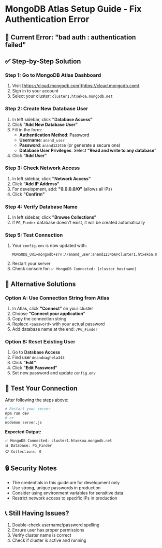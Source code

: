 # MongoDB Atlas Setup Guide - Fix Authentication Error

## 🚨 Current Error: "bad auth : authentication failed"

## ✅ **Step-by-Step Solution**

### **Step 1: Go to MongoDB Atlas Dashboard**
1. Visit [https://cloud.mongodb.com](https://cloud.mongodb.com)
2. Sign in to your account
3. Select your cluster: `cluster1.htxekoa.mongodb.net`

### **Step 2: Create New Database User**
1. In left sidebar, click **"Database Access"**
2. Click **"Add New Database User"**
3. Fill in the form:
   - **Authentication Method**: Password
   - **Username**: `anand_user`
   - **Password**: `anand123456` (or generate a secure one)
   - **Database User Privileges**: Select **"Read and write to any database"**
4. Click **"Add User"**

### **Step 3: Check Network Access**
1. In left sidebar, click **"Network Access"**
2. Click **"Add IP Address"**
3. For development, add: **"0.0.0.0/0"** (allows all IPs)
4. Click **"Confirm"**

### **Step 4: Verify Database Name**
1. In left sidebar, click **"Browse Collections"**
2. If `PG_Finder` database doesn't exist, it will be created automatically

### **Step 5: Test Connection**
1. Your `config.env` is now updated with:
   ```
   MONGODB_URI=mongodb+srv://anand_user:anand123456@cluster1.htxekoa.mongodb.net/PG_Finder
   ```
2. Restart your server
3. Check console for: `✅ MongoDB Connected: [cluster hostname]`

## 🔧 **Alternative Solutions**

### **Option A: Use Connection String from Atlas**
1. In Atlas, click **"Connect"** on your cluster
2. Choose **"Connect your application"**
3. Copy the connection string
4. Replace `<password>` with your actual password
5. Add database name at the end: `/PG_Finder`

### **Option B: Reset Existing User**
1. Go to **Database Access**
2. Find user `Anandvaghela343`
3. Click **"Edit"**
4. Click **"Edit Password"**
5. Set new password and update `config.env`

## 🚀 **Test Your Connection**

After following the steps above:

```bash
# Restart your server
npm run dev
# or
nodemon server.js
```

**Expected Output:**
```
✅ MongoDB Connected: cluster1.htxekoa.mongodb.net
📊 Database: PG_Finder
📋 Collections: 0
```

## 🔒 **Security Notes**
- The credentials in this guide are for development only
- Use strong, unique passwords in production
- Consider using environment variables for sensitive data
- Restrict network access to specific IPs in production

## 📞 **Still Having Issues?**
1. Double-check username/password spelling
2. Ensure user has proper permissions
3. Verify cluster name is correct
4. Check if cluster is active and running